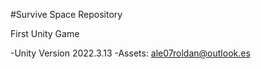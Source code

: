 #Survive Space Repository

First Unity Game

-Unity Version 2022.3.13
-Assets: ale07roldan@outlook.es
